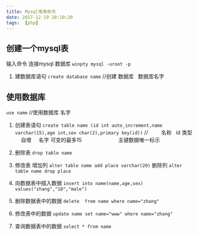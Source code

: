 ```yaml
---
title: Mysql常用命令
date: 2017-12-19 20:10:20
tags:  [php]
---
```

## 创建一个mysql表
输入命令 连接mysql 数据库
`winpty mysql -uroot -p`
1. 建数据库语句 
`create database name`
//创建 数据库   数据库名字

## 使用数据库
`use name`
//使用数据库 名字

1. 创建表语句
`create table name (id int auto_increment,name varchar(15),age int,sex char(2),primary key(id))`
//          名称   id 类型      自增     名字 可变的最多15                         主键数据唯一标示

2. 删除表
`drop table name`

3. 修改表
增加列
`alter table name add place varchar(20)`
删除列
`alter table name drop place`

4. 向数据表中插入数据
`insert into name(name,age,sex) values("zhang","10","male")`

5. 删除数据表中的数据
 `delete  from name where name="zhang"`

6. 修改表中的数据
`update name set name="www" where name="zhang"`

7. 查询数据表中的数据
`select * from name`
